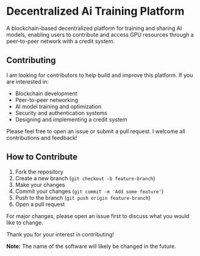 # Decentralized Ai Training Platform
A blockchain-based decentralized platform for training and sharing AI models, enabling users to contribute and access GPU resources through a peer-to-peer network with a credit system.

## Contributing
I am looking for contributors to help build and improve this platform. If you are interested in:
- Blockchain development
- Peer-to-peer networking
- AI model training and optimization
- Security and authentication systems
- Designing and implementing a credit system

Please feel free to open an issue or submit a pull request. I welcome all contributions and feedback!

## How to Contribute
1. Fork the repository
2. Create a new branch (`git checkout -b feature-branch`)
3. Make your changes
4. Commit your changes (`git commit -m 'Add some feature'`)
5. Push to the branch (`git push origin feature-branch`)
6. Open a pull request

For major changes, please open an issue first to discuss what you would like to change.

Thank you for your interest in contributing!

**Note:** The name of the software will likely be changed in the future.
